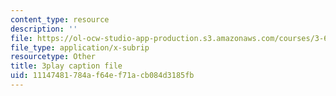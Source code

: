 ```yaml
---
content_type: resource
description: ''
file: https://ol-ocw-studio-app-production.s3.amazonaws.com/courses/3-60-symmetry-structure-and-tensor-properties-of-materials-fall-2005/11147481784af64ef71acb084d3185fb_eDCS197EzU8.srt
file_type: application/x-subrip
resourcetype: Other
title: 3play caption file
uid: 11147481-784a-f64e-f71a-cb084d3185fb
---
```

